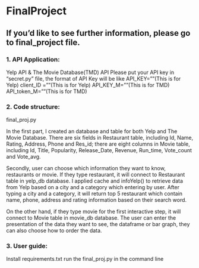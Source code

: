 # FinalProject
## If you’d like to see further information, please go to final_project file.

### 1. API Application:
Yelp API & The Movie Database(TMD) API 
Please put your API key in “secret.py” file, the format of API Key will be like
API_KEY=””(This is for Yelp)
client_ID =””(This is for Yelp)
API_KEY_M=””(This is for TMD)
API_token_M=””(This is for TMD)

### 2. Code structure:
final_proj.py

In the first part, I created an database and table for both Yelp and The Movie Database. There are six fields in Restaurant table, including Id, Name, Rating, Address, Phone and Res_id; there are eight columns in Movie table, including Id, Title, Popularity, Release_Date, Revenue, Run_time, Vote_count and Vote_avg.

Secondly, user can choose which information they want to know, restaurants or movie. If they type restaurant, it will connect to Restaurant table in yelp_db database. I applied cache and infoYelp() to retrieve data from Yelp based on a city and a category which entering by user. After typing a city and a category, it will return top 5 restaurant which contain name, phone, address and rating information based on their search word.

On the other hand, if they type movie for the first interactive step, it will connect to Movie table in movie_db database. The user can enter the presentation of the data they want to see, the dataframe or bar graph, they can also choose how to order the data. 

### 3. User guide:
Install requirements.txt
run the final_proj.py in the command line

